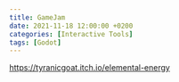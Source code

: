 ```yaml
---
title: GameJam
date: 2021-11-18 12:00:00 +0200
categories: [Interactive Tools]
tags: [Godot]
---
```


https://tyranicgoat.itch.io/elemental-energy